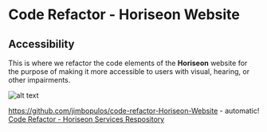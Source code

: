# Code Refactor - Horiseon Website
## Accessibility

This is where we refactor the code elements of the __Horiseon__ website for the purpose of making it more accessible to users with visual, hearing, or other impairments.

![alt text](assets/Horiseon-Services-Screenshot.png)

https://github.com/jimbopulos/code-refactor-Horiseon-Website - automatic!
[Code Refactor - Horiseon Services Respository](https://github.com/jimbopulos/code-refactor-Horiseon-Website)